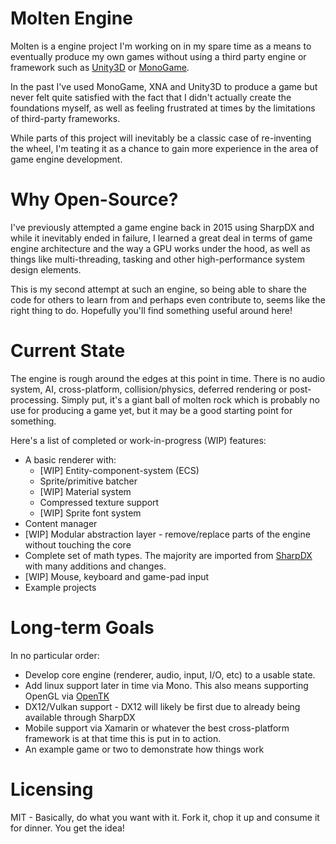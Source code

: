# Molten Engine
Molten is a engine project I'm working on in my spare time as a means to eventually produce my own games without using a third party engine or framework such as [Unity3D](https://unity3d.com/) or [MonoGame](http://monogame.net).

In the past I've used MonoGame, XNA and Unity3D to produce a game but never felt quite satisfied with the fact that I didn't actually create the foundations myself, as well as feeling frustrated at times by the limitations of third-party frameworks.

While parts of this project will inevitably be a classic case of re-inventing the wheel, I'm teating it as a chance to gain more experience in the area of game engine development. 

# Why Open-Source?
I've previously attempted a game engine back in 2015 using SharpDX and while it inevitably ended in failure, I learned a great deal in terms of game engine architecture and the way a GPU works under the hood, as well as things like multi-threading, tasking and other high-performance system design elements.

This is my second attempt at such an engine, so being able to share the code for others to learn from and perhaps even contribute to, seems like the right thing to do. Hopefully you'll find something useful around here!

# Current State
The engine is rough around the edges at this point in time. There is no audio system, AI, cross-platform, collision/physics, deferred rendering or post-processing. Simply put, it's a giant ball of molten rock which is probably no use for producing a game yet, but it may be a good starting point for something.

Here's a list of completed or work-in-progress (WIP) features:
  * A basic renderer with:
    * [WIP] Entity-component-system (ECS)
    * Sprite/primitive batcher
    * [WIP] Material system
	* Compressed texture support
	* [WIP] Sprite font system
  * Content manager
  * [WIP] Modular abstraction layer - remove/replace parts of the engine without touching the core
  * Complete set of math types. The majority are imported from [SharpDX](https://github.com/sharpdx/SharpDX) with many additions and changes.
  * [WIP] Mouse, keyboard and game-pad input
  * Example projects
  
  
# Long-term Goals
In no particular order:
  * Develop core engine (renderer, audio, input, I/O, etc) to a usable state.
  * Add linux support later in time via Mono. This also means supporting OpenGL via [OpenTK](https://opentk.github.io/)
  * DX12/Vulkan support - DX12 will likely be first due to already being available through SharpDX
  * Mobile support via Xamarin or whatever the best cross-platform framework is at that time this is put in to action.
  * An example game or two to demonstrate how things work

# Licensing
MIT - Basically, do what you want with it. Fork it, chop it up and consume it for dinner. You get the idea!